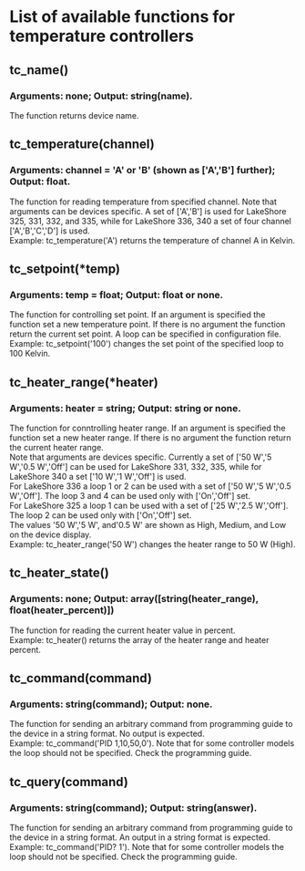 # List of available functions for temperature controllers

## tc_name()
### Arguments: none; Output: string(name).
The function returns device name.
## tc_temperature(channel)
### Arguments: channel = 'A' or 'B' (shown as ['A','B'] further); Output: float.
The function for reading temperature from specified channel. 
Note that arguments can be devices specific. A set of ['A','B'] is used for LakeShore 325, 331, 332, and 335, while for LakeShore 336, 340 a set of four channel ['A','B','C','D'] is used.<br/>
Example: tc_temperature('A') returns the temperature of channel A in Kelvin.
## tc_setpoint(\*temp)
### Arguments: temp = float; Output: float or none.
The function for controlling set point. If an argument is specified the function set a new temperature point. If there is no argument the function return the current set point. A loop can be specified in configuration file.<br/>
Example: tc_setpoint('100') changes the set point of the specified loop to 100 Kelvin.
## tc_heater_range(\*heater)
### Arguments: heater = string; Output: string or none. 
The function for conntrolling heater range. If an argument is specified the function set a new heater range. If there is no argument the function return the current heater range.<br/> 
Note that arguments are devices specific. Currently a set of ['50 W','5 W','0.5 W','Off'] can be used for LakeShore 331, 332, 335, while for LakeShore 340 a set ['10 W','1 W','Off'] is used.<br/>
For LakeShore 336 a loop 1 or 2 can be used with a set of ['50 W','5 W','0.5 W','Off']. The loop 3 and 4 can be used only with ['On','Off'] set.<br/>
For LakeShore 325 a loop 1 can be used with a set of ['25 W','2.5 W','Off']. The loop 2 can be used only with ['On','Off'] set.<br/>
The values '50 W','5 W', and'0.5 W' are shown as High, Medium, and Low on the device display.<br/>
Example: tc_heater_range('50 W') changes the heater range to 50 W (High). 
## tc_heater_state()
### Arguments: none; Output: array([string(heater_range), float(heater_percent)])
The function for reading the current heater value in percent.<br/>
Example: tc_heater() returns the array of the heater range and heater percent. 
## tc_command(command)
### Arguments: string(command); Output: none.
The function for sending an arbitrary command from programming guide to the device in a string format. No output is expected.<br/>
Example: tc_command('PID 1,10,50,0'). Note that for some controller models the loop should not be specified. Check the programming guide.
## tc_query(command)
### Arguments: string(command); Output: string(answer).
The function for sending an arbitrary command from programming guide to the device in a string format. An output in a string format is expected.<br/>
Example: tc_command('PID? 1'). Note that for some controller models the loop should not be specified. Check the programming guide.
